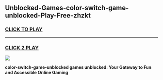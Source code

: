 
## Unblocked-Games-color-switch-game-unblocked-Play-Free-zhzkt
<h3>
<a href="https://premium76.site?title=color-switch-game-unblocked&ref=23A">CLICK TO PLAY</a></h3>
<hr>

<h3>
<a href="https://premium76.site?title=color-switch-game-unblocked&ref=23A">CLICK 2 PLAY</a>
  
</h3>

<a href="https://premium76.site?title=color-switch-game-unblocked&ref=23A"><img src="https://clearcache.store/games.png"></a>


**color-switch-game-unblocked games unblocked: Your Gateway to Fun and Accessible Online Gaming**
